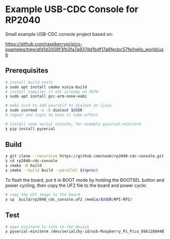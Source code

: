 # Example USB-CDC Console for RP2040

Small example USB-CDC console project based on:

https://github.com/raspberrypi/pico-examples/tree/afd1d2008f3fb3fa7a837dd1bdf17a6fecbc57fe/hello_world/usb

## Prerequisites

```bash
# install build tools
❯ sudo apt install cmake ninja-build
# install compiler if not already on PATH
❯ sudo apt install gcc-arm-none-eabi

# make sure to add yourself to dialout on linux
❯ sudo usermod -a -G dialout $USER
# logout and login to have it take effect

# install some serial console, for example pyserial-miniterm
❯ pip install pyserial
```

## Build

```bash
❯ git clone --recursive https://github.com/noah/rp2040-cdc-console.git
❯ cd rp2040-cdc-console
❯ cmake -B build
❯ cmake --build build --parallel $(nproc)
```

To flash the board, put it in BOOT mode by holding the BOOTSEL button and power
cycling, then copy the UF2 file to the board and power cycle:

```bash
# copy the UF2 image to the board
❯ cp  build/rp2040_cdc_console.uf2 /media/$USER/RPI-RP2/
```

## Test

```bash
# open miniterm to talk to the device
❯ pyserial-miniterm /dev/serial/by-id/usb-Raspberry_Pi_Pico_E66118604B705F29-if00 115200 --raw
```
